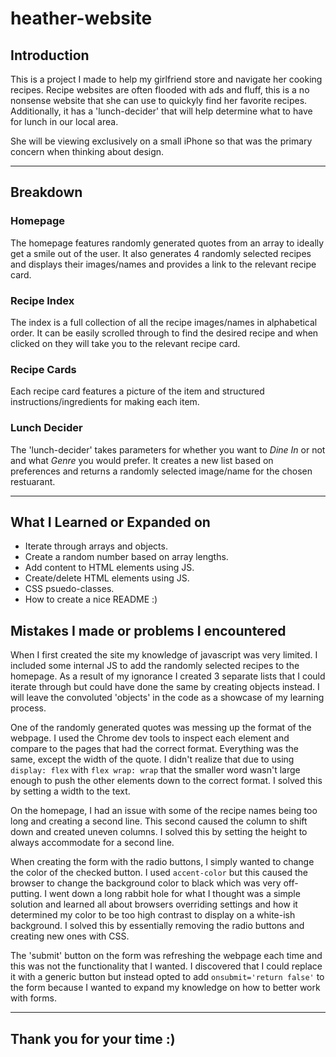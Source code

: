 # heather-website

## Introduction
This is a project I made to help my girlfriend store and navigate her cooking recipes. Recipe websites are often flooded with ads and fluff, this is a no nonsense website that she can use to quickyly find her favorite recipes. Additionally, it has a 'lunch-decider' that will help determine what to have for lunch in our local area. 

She will be viewing exclusively on a small iPhone so that was the primary concern when thinking about design.

---

## Breakdown

### Homepage
The homepage features randomly generated quotes from an array to ideally get a smile out of the user. It also generates 4 randomly selected recipes and displays their images/names and provides a link to the relevant recipe card.

### Recipe Index
The index is a full collection of all the recipe images/names in alphabetical order. It can be easily scrolled through to find the desired recipe and when clicked on they will take you to the relevant recipe card.

### Recipe Cards
Each recipe card features a picture of the item and structured instructions/ingredients for making each item.

### Lunch Decider
The 'lunch-decider' takes parameters for whether you want to *Dine In* or not and what *Genre* you would prefer. It creates a new list based on preferences and returns a randomly selected image/name for the chosen restuarant. 

---

## What I Learned or Expanded on
- Iterate through arrays and objects.
- Create a random number based on array lengths.
- Add content to HTML elements using JS.
- Create/delete HTML elements using JS.
- CSS psuedo-classes.
- How to create a nice README :)

## Mistakes I made or problems I encountered
When I first created the site my knowledge of javascript was very limited. I included some internal JS to add the randomly selected recipes to the homepage. As a result of my ignorance I created 3 separate lists that I could iterate through but could have done the same by creating objects instead. I will leave the convoluted 'objects' in the code as a showcase of my learning process.

One of the randomly generated quotes was messing up the format of the webpage. I used the Chrome dev tools to inspect each element and compare to the pages that had the correct format. Everything was the same, except the width of the quote. I didn't realize that due to using `display: flex` with `flex wrap: wrap` that the smaller word wasn't large enough to push the other elements down to the correct format. I solved this by setting a width to the text.

On the homepage, I had an issue with some of the recipe names being too long and creating a second line. This second caused the column to shift down and created uneven columns. I solved this by setting the height to always accommodate for a second line.

When creating the form with the radio buttons, I simply wanted to change the color of the checked button. I used `accent-color` but this caused the browser to change the background color to black which was very off-putting. I went down a long rabbit hole for what I thought was a simple solution and learned all about browsers overriding settings and how it determined my color to be too high contrast to display on a white-ish background. I solved this by essentially removing the radio buttons and creating new ones with CSS.

The 'submit' button on the form was refreshing the webpage each time and this was not the functionality that I wanted. I discovered that I could replace it with a generic button but instead opted to add `onsubmit='return false'` to the form because I wanted to expand my knowledge on how to better work with forms.

---

## Thank you for your time :)